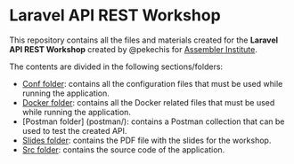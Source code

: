 # Laravel API REST Workshop

This repository contains all the files and materials created for the **Laravel API REST Workshop** created by @pekechis for [Assembler Institute](https://assemblerinstitute.com/).

The contents are divided in the following sections/folders:

* [Conf folder](conf/): contains all the configuration files that must be used while running the application.
* [Docker folder](docker/): contains all the Docker related files that must be used while running the application.
* [Postman folder] (postman/): contains a Postman collection that can be used to test the created API.
* [Slides folder](slides): contains the PDF file with the slides for the workshop.
* [Src folder](src/): contains the source code of the application.




